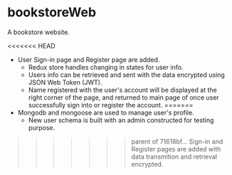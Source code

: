 # bookstoreWeb
A bookstore website.

<<<<<<< HEAD
- User Sign-in page and Register page are added.
  - Redux store handles changing in states for user info.
  - Users info can be retrieved and sent with the data encrypted using JSON Web Token (JWT).
  - Name registered with the user's account will be displayed at the right corner of the page, and returned to main page of once user successfully sign into or register the account.
=======
- Mongodb and mongoose are used to manage user's profile.
  - New user schema is built with an admin constructed for testing purpose.
>>>>>>> parent of 71618bf... Sign-in and Register pages are added with data transmition and retrieval encrypted.
  
